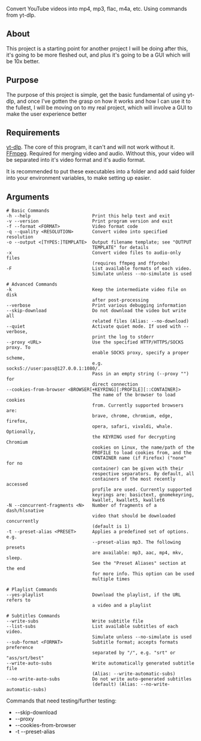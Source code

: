 Convert YouTube videos into mp4, mp3, flac, m4a, etc. Using commands from yt-dlp.

## About
This project is a starting point for another project I will be doing after this, it's going to be more fleshed out,
and plus it's going to be a GUI which will be 10x better.

## Purpose
The purpose of this project is simple, get the basic fundamental of using yt-dlp, and once I've gotten the grasp on how
it works and how I can use it to the fullest, I will be moving on to my real project, which will involve a GUI to make
the user experience better

## Requirements
[yt-dlp](https://github.com/yt-dlp/yt-dlp). The core of this program, it can't and will not work without it.  
[FFmpeg](https://github.com/BtbN/FFmpeg-Builds). Required for merging video and audio. Without this, your video will be separated into it's video format and it's audio format.  

It is recommended to put these executables into a folder and add said folder into your environment variables, to make
setting up easier.

## Arguments
```
# Basic Commands
-h --help                       Print this help text and exit
-v --version                    Print program version and exit
-f --format <FORMAT>            Video format code
-q --quality <RESOLUTION>       Convert video into specified resolution
-o --output <[TYPES:]TEMPLATE>  Output filename template; see "OUTPUT
                                TEMPLATE" for details
-x                              Convert video files to audio-only files
                                (requires ffmpeg and ffprobe)
-F                              List available formats of each video.
                                Simulate unless --no-simulate is used

# Advanced Commands
-k                              Keep the intermediate video file on disk
                                after post-processing
--verbose                       Print various debugging information
--skip-download                 Do not download the video but write all
                                related files (Alias: --no-download)
--quiet                         Activate quiet mode. If used with --verbose,
                                print the log to stderr
--proxy <URL>                   Use the specified HTTP/HTTPS/SOCKS proxy. To
                                enable SOCKS proxy, specify a proper scheme,
                                e.g. socks5://user:pass@127.0.0.1:1080/.
                                Pass in an empty string (--proxy "") for
                                direct connection
--cookies-from-browser <BROWSER[+KEYRING][:PROFILE][::CONTAINER]>  
                                The name of the browser to load cookies
                                from. Currently supported browsers are:
                                brave, chrome, chromium, edge, firefox,
                                opera, safari, vivaldi, whale. Optionally,
                                the KEYRING used for decrypting Chromium
                                cookies on Linux, the name/path of the
                                PROFILE to load cookies from, and the
                                CONTAINER name (if Firefox) ("none" for no
                                container) can be given with their
                                respective separators. By default, all
                                containers of the most recently accessed
                                profile are used. Currently supported
                                keyrings are: basictext, gnomekeyring,
                                kwallet, kwallet5, kwallet6
-N --concurrent-fragments <N>   Number of fragments of a dash/hlsnative
                                video that should be downloaded concurrently
                                (default is 1)
-t --preset-alias <PRESET>      Applies a predefined set of options. e.g.
                                --preset-alias mp3. The following presets
                                are available: mp3, aac, mp4, mkv, sleep.
                                See the "Preset Aliases" section at the end
                                for more info. This option can be used
                                multiple times

# Playlist Commands
--yes-playlist                  Download the playlist, if the URL refers to
                                a video and a playlist

# Subtitles Commands
--write-subs                    Write subtitle file
--list-subs                     List available subtitles of each video.
                                Simulate unless --no-simulate is used
--sub-format <FORMAT>           Subtitle format; accepts formats preference
                                separated by "/", e.g. "srt" or "ass/srt/best"
--write-auto-subs               Write automatically generated subtitle file
                                (Alias: --write-automatic-subs)
--no-write-auto-subs            Do not write auto-generated subtitles
                                (default) (Alias: --no-write-automatic-subs)
```

Commands that need testing/further testing:
- --skip-download
- --proxy
- --cookies-from-browser
- -t --preset-alias
